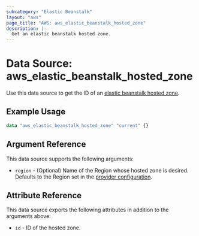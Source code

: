 ```yaml
---
subcategory: "Elastic Beanstalk"
layout: "aws"
page_title: "AWS: aws_elastic_beanstalk_hosted_zone"
description: |-
  Get an elastic beanstalk hosted zone.
---
```


# Data Source: aws_elastic_beanstalk_hosted_zone

Use this data source to get the ID of an [elastic beanstalk hosted zone](http://docs.aws.amazon.com/general/latest/gr/rande.html#elasticbeanstalk_region).

## Example Usage

```terraform
data "aws_elastic_beanstalk_hosted_zone" "current" {}
```

## Argument Reference

This data source supports the following arguments:

* `region` - (Optional) Name of the Region whose hosted zone is desired. Defaults to the Region set in the [provider configuration](https://registry.terraform.io/providers/hashicorp/aws/latest/docs#aws-configuration-reference).

## Attribute Reference

This data source exports the following attributes in addition to the arguments above:

* `id` - ID of the hosted zone.
